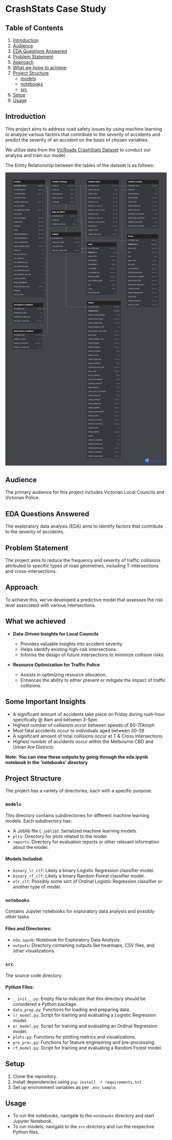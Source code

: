 # CrashStats Case Study

## Table of Contents

1. [Introduction](#introduction)
2. [Audience](#audience)
3. [EDA Questions Answered](#eda-questions-answered)
4. [Problem Statement](#problem-statement)
5. [Approach](#approach)
6. [What we hope to achieve](#what-we-hope-to-achieve)
7. [Project Structure](#project-structure)
    - [models](#models)
    - [notebooks](#notebooks)
    - [src](#src)
8. [Setup](#setup)
9. [Usage](#usage)


## Introduction

This project aims to address road safety issues by using machine learning to analyze various factors that contribute to the severity of accidents and predict the severity of an accident on the basis of chosen variables.

We utilize data from the [VicRoads CrashStats Dataset](https://data.vicroads.vic.gov.au/Metadata/Crash%20Stats%20-%20Data%20Extract%20-%20Open%20Data.html) to conduct our analysis and train our model. 

The Entity Relationship between the tables of the dataset is as follows:

[![erd](./data/erd1.png)](./data/erd1.png)


## Audience

The primary audience for this project includes Victorian Local Councils and Victorian Police.

## EDA Questions Answered

The exploratory data analysis (EDA) aims to identify factors that contribute to the severity of accidents.

## Problem Statement

The project aims to reduce the frequency and severity of traffic collisions attributed to specific types of road geometries, including T-intersections and cross-intersections. 

## Approach

To achieve this, we've developed a predictive model that assesses the risk level associated with various intersections.

## What we achieved

- **Data-Driven Insights for Local Councils**
  - Provides valuable insights into accident severity.
  - Helps identify existing high-risk intersections.
  - Informs the design of future intersections to minimize collision risks.

- **Resource Optimization for Traffic Police**
  - Assists in optimizing resource allocation.
  - Enhances the ability to either prevent or mitigate the impact of traffic collisions.

## Some Important Insights 

- A significant amount of accidents take place on Friday during rush-hour specifically @ 8am and between 3-5pm
- Highest number of collisions occur between speeds of 60-70kmph
- Most fatal accidents occur to individuals aged between 30-39
- A significant amount of total collisions occur at T & Cross Intersections
- Highest number of accidents occur within the Melbourne CBD and Urban Are Districts

**Note: You can view these outputs by going through the eda.ipynb notebook in the 'notebooks' directory**

## Project Structure

The project has a variety of directories, each with a specific purpose:

### `models`

This directory contains subdirectories for different machine learning models. Each subdirectory has:

- A Joblib file (`.joblib`): Serialized machine learning models.
- `plts`: Directory for plots related to the model.
- `reports`: Directory for evaluation reports or other relevant information about the model.

#### Models Included:

- `binary_lr_clf`: Likely a binary Logistic Regression classifier model.
- `binary_rf_clf`: Likely a binary Random Forest classifier model.
- `olr_clf`: Possibly some sort of Ordinal Logistic Regression classifier or another type of model.

### `notebooks`

Contains Jupyter notebooks for exploratory data analysis and possibly other tasks.

#### Files and Directories:

- `eda.ipynb`: Notebook for Exploratory Data Analysis.
- `outputs`: Directory containing outputs like heatmaps, CSV files, and other visualizations.

### `src`

The source code directory.

#### Python Files:

- `__init__.py`: Empty file to indicate that this directory should be considered a Python package.
- `data_prep.py`: Functions for loading and preparing data.
- `lr_model.py`: Script for training and evaluating a Logistic Regression model.
- `or_model.py`: Script for training and evaluating an Ordinal Regression model.
- `plots.py`: Functions for plotting metrics and visualizations.
- `pre_proc.py`: Functions for feature engineering and pre-processing.
- `rf_model.py`: Script for training and evaluating a Random Forest model.

## Setup

1. Clone the repository.
2. Install dependencies using `pip install -r requirements.txt`.
3. Set up environment variables as per `.env_sample`.

## Usage

- To run the notebooks, navigate to the `notebooks` directory and start Jupyter Notebook.
- To run models, navigate to the `src` directory and run the respective Python files.




